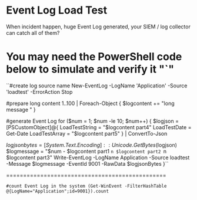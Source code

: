 # Event Log Load Test

When incident happen, huge Event Log generated, your SIEM / log collector can catch all of them?

You may need the PowerShell code below to simulate and verify it
"`"
===============================================
``#create log source name
New-EventLog -LogName 'Application' -Source 'loadtest' -ErrorAction Stop

#prepare long content
1..100 | Foreach-Object {
  $logcontent += "long message "
}

#generate Event Log
for ($num = 1; $num -le 10; $num++)
{
  $logjson = [PSCustomObject]@{
    LoadTestString = "$logcontent part4"
    LoadTestDate = Get-Date
    LoadTestArray = "$logcontent part5"
  } | ConvertTo-Json

  $logjsonbytes = [System.Text.Encoding]::Unicode.GetBytes($logjson)
  $logmessage = "$num - $logcontent part1 `````n $logcontent part2 `````n $logcontent part3"
  Write-EventLog -LogName Application -Source loadtest -Message $logmessage -EventId 9001 -RawData $logjsonBytes
}``

===============================================

``#count Event Log in the system
(Get-WinEvent -FilterHashTable @{LogName="Application";id=9001}).count``
